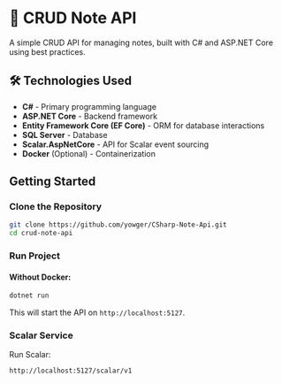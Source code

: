 # 📒 CRUD Note API

A simple CRUD API for managing notes, built with C# and ASP.NET Core using best practices.

## 🛠️ Technologies Used

- **C#** - Primary programming language  
- **ASP.NET Core** - Backend framework  
- **Entity Framework Core (EF Core)** - ORM for database interactions  
- **SQL Server** - Database  
- **Scalar.AspNetCore** - API for Scalar event sourcing  
- **Docker** (Optional) - Containerization  

## Getting Started  

### **Clone the Repository**
```sh
git clone https://github.com/yowger/CSharp-Note-Api.git
cd crud-note-api
```

### Run Project

#### Without Docker:
```sh
dotnet run
```
This will start the API on `http://localhost:5127`.

### Scalar Service
Run Scalar:
```sh
http://localhost:5127/scalar/v1
```
